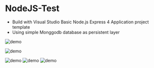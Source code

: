 # NodeJS-Test

* Build with Visual Studio Basic Node.js Express 4 Application project template
* Using simple Monggodb database as persistent layer

![demo](https://i.ibb.co/6vdKhhr/Screenshot-2021-02-04-161241.png)

![demo](https://i.ibb.co/gZKpSLz/Screenshot-2021-02-04-162008.png)

![demo](https://i.ibb.co/R7wd2r1/Screenshot-2021-02-04-162232.png)
![demo](https://i.ibb.co/whTgvQ8/Screenshot-2021-02-04-162253.png)
![demo](https://i.ibb.co/WVS6Vbb/Screenshot-2021-02-04-162314.png)
